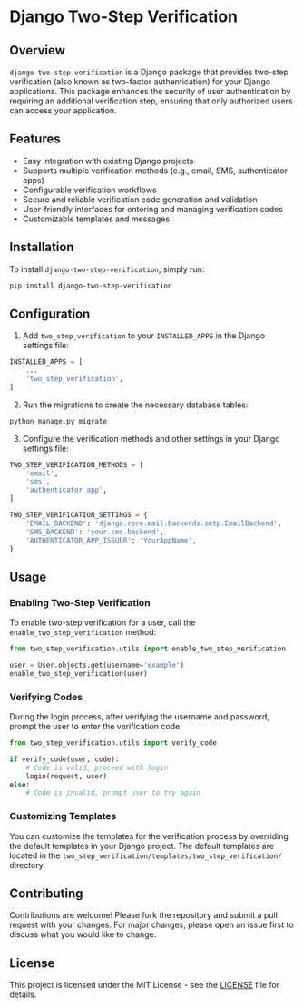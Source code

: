 # Django Two-Step Verification

## Overview

`django-two-step-verification` is a Django package that provides two-step verification (also known as two-factor authentication) for your Django applications. This package enhances the security of user authentication by requiring an additional verification step, ensuring that only authorized users can access your application.

## Features

- Easy integration with existing Django projects
- Supports multiple verification methods (e.g., email, SMS, authenticator apps)
- Configurable verification workflows
- Secure and reliable verification code generation and validation
- User-friendly interfaces for entering and managing verification codes
- Customizable templates and messages

## Installation

To install `django-two-step-verification`, simply run:

```sh
pip install django-two-step-verification
```

## Configuration

1. Add `two_step_verification` to your `INSTALLED_APPS` in the Django settings file:

```python
INSTALLED_APPS = [
    ...
    'two_step_verification',
]
```

2. Run the migrations to create the necessary database tables:

```sh
python manage.py migrate
```

3. Configure the verification methods and other settings in your Django settings file:

```python
TWO_STEP_VERIFICATION_METHODS = [
    'email',
    'sms',
    'authenticator_app',
]

TWO_STEP_VERIFICATION_SETTINGS = {
    'EMAIL_BACKEND': 'django.core.mail.backends.smtp.EmailBackend',
    'SMS_BACKEND': 'your.sms.backend',
    'AUTHENTICATOR_APP_ISSUER': 'YourAppName',
}
```

## Usage

### Enabling Two-Step Verification

To enable two-step verification for a user, call the `enable_two_step_verification` method:

```python
from two_step_verification.utils import enable_two_step_verification

user = User.objects.get(username='example')
enable_two_step_verification(user)
```

### Verifying Codes

During the login process, after verifying the username and password, prompt the user to enter the verification code:

```python
from two_step_verification.utils import verify_code

if verify_code(user, code):
    # Code is valid, proceed with login
    login(request, user)
else:
    # Code is invalid, prompt user to try again
```

### Customizing Templates

You can customize the templates for the verification process by overriding the default templates in your Django project. The default templates are located in the `two_step_verification/templates/two_step_verification/` directory.

## Contributing

Contributions are welcome! Please fork the repository and submit a pull request with your changes. For major changes, please open an issue first to discuss what you would like to change.

## License

This project is licensed under the MIT License - see the [LICENSE](LICENSE) file for details.
